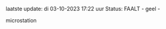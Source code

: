 laatste update: 
di 03-10-2023 17:22   uur 
Status: FAALT - geel - 
<div class="service Y">microstation</div>